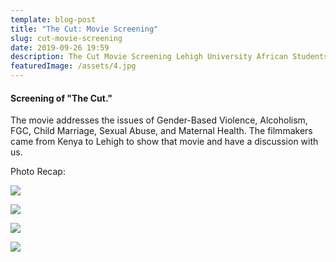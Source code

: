 ```yaml
---
template: blog-post
title: "The Cut: Movie Screening"
slug: cut-movie-screening
date: 2019-09-26 19:59
description: The Cut Movie Screening Lehigh University African Students Association
featuredImage: /assets/4.jpg
---
```

#### Screening of "The Cut." 

The movie addresses the issues of Gender-Based Violence, Alcoholism, FGC, Child Marriage, Sexual Abuse, and Maternal Health. The filmmakers came from Kenya to Lehigh to show that movie and have a discussion with us.

Photo Recap:

![](/assets/2.jpg)

![](/assets/2.jpg)

![](/assets/1.jpg)

![](/assets/5.jpg)